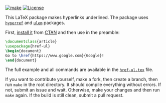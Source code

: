 [![make](https://github.com/yegor256/href-ul/actions/workflows/make.yml/badge.svg)](https://github.com/yegor256/href-ul/actions/workflows/make.yml)
[![License](https://img.shields.io/badge/license-MIT-green.svg)](https://github.com/yegor256/href-ul/blob/master/LICENSE.txt)

This LaTeX package makes hyperlinks underlined. 
The package uses [`hyperref`](https://ctan.org/pkg/hyperref) 
and [`ulem`](https://ctan.org/pkg/ulem) packages.

First, [install it](https://en.wikibooks.org/wiki/LaTeX/Installing_Extra_Packages)
from [CTAN](https://ctan.org/pkg/href-ul) 
and then use in the preamble:

```tex
\documentclass{article}
\usepackage{href-ul}
\begin{document}
Go to \href{https://www.google.com}{Google}!
\end{document}
```

The full example and all commands are available in the 
[`href-ul.tex`](https://github.com/yegor256/href/blob/master/href-ul.tex) file.

If you want to contribute yourself, make a fork, then create a branch, 
then run `make` in the root directory.
It should compile everything without errors. If not, submit an issue and wait.
Otherwise, make your changes and then run `make` again. If the build is
still clean, submit a pull request.
